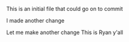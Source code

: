 This is an initial file that could go on to commit

I made another change

Let me make another change
This is Ryan y'all